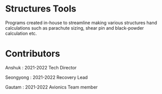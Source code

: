 # Structures Tools
Programs created in-house to streamline making various structures hand calculations such as parachute sizing, shear pin and black-powder calculation etc.

# Contributors 
Anshuk : 2021-2022 Tech Director

Seongyong : 2021-2022 Recovery Lead

Gautam : 2021-2022 Avionics Team member
